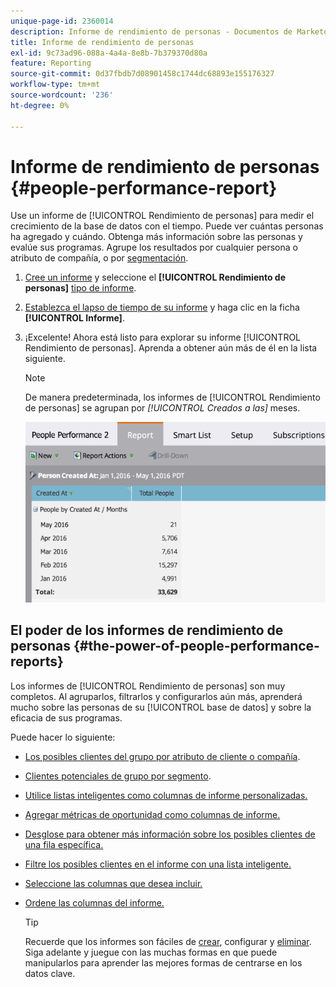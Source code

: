 ```yaml
---
unique-page-id: 2360014
description: Informe de rendimiento de personas - Documentos de Marketo - Documentación del producto
title: Informe de rendimiento de personas
exl-id: 9c73ad96-088a-4a4a-8e8b-7b379370d80a
feature: Reporting
source-git-commit: 0d37fbdb7d08901458c1744dc68893e155176327
workflow-type: tm+mt
source-wordcount: '236'
ht-degree: 0%

---
```


# Informe de rendimiento de personas {#people-performance-report}

Use un informe de [!UICONTROL Rendimiento de personas] para medir el crecimiento de la base de datos con el tiempo. Puede ver cuántas personas ha agregado y cuándo. Obtenga más información sobre las personas y evalúe sus programas. Agrupe los resultados por cualquier persona o atributo de compañía, o por [segmentación](/help/marketo/product-docs/personalization/segmentation-and-snippets/segmentation/create-a-segmentation.md).

1. [Cree un informe](/help/marketo/product-docs/reporting/basic-reporting/creating-reports/create-a-report-in-a-program.md) y seleccione el **[!UICONTROL Rendimiento de personas]** [tipo de informe](/help/marketo/product-docs/reporting/basic-reporting/report-types/report-type-overview.md).

1. [Establezca el lapso de tiempo de su informe](/help/marketo/product-docs/reporting/basic-reporting/editing-reports/change-a-report-time-frame.md) y haga clic en la ficha **[!UICONTROL Informe]**.

1. ¡Excelente! Ahora está listo para explorar su informe [!UICONTROL Rendimiento de personas]. Aprenda a obtener aún más de él en la lista siguiente.

   >[!NOTE]
   >
   >De manera predeterminada, los informes de [!UICONTROL Rendimiento de personas] se agrupan por *[!UICONTROL Creados a las]* meses.

   ![](assets/one.png)

## El poder de los informes de rendimiento de personas {#the-power-of-people-performance-reports}

Los informes de [!UICONTROL Rendimiento de personas] son muy completos. Al agruparlos, filtrarlos y configurarlos aún más, aprenderá mucho sobre las personas de su [!UICONTROL base de datos] y sobre la eficacia de sus programas.

Puede hacer lo siguiente:

* [Los posibles clientes del grupo por atributo de cliente o compañía](/help/marketo/product-docs/reporting/basic-reporting/report-activity/group-person-reports-by-attribute.md).
* [Clientes potenciales de grupo por segmento](/help/marketo/product-docs/personalization/segmentation-and-snippets/segmentation/group-person-reports-by-segment.md).
* [Utilice listas inteligentes como columnas de informe personalizadas.](/help/marketo/product-docs/reporting/basic-reporting/editing-reports/add-custom-columns-to-a-person-report.md)
* [Agregar métricas de oportunidad como columnas de informe.](/help/marketo/product-docs/reporting/basic-reporting/editing-reports/add-opportunity-columns-to-a-lead-report.md)
* [Desglose para obtener más información sobre los posibles clientes de una fila específica.](/help/marketo/product-docs/reporting/basic-reporting/report-activity/drill-down-in-a-people-performance-report.md)
* [Filtre los posibles clientes en el informe con una lista inteligente.](/help/marketo/product-docs/reporting/basic-reporting/editing-reports/filter-people-in-a-report-with-a-smart-list.md)
* [Seleccione las columnas que desea incluir.](/help/marketo/product-docs/reporting/basic-reporting/editing-reports/select-report-columns.md)
* [Ordene las columnas del informe.](/help/marketo/product-docs/reporting/basic-reporting/editing-reports/sort-report-on-columns.md)

  >[!TIP]
  >
  >Recuerde que los informes son fáciles de [crear](/help/marketo/product-docs/reporting/basic-reporting/creating-reports/create-a-report-in-a-program.md), configurar y [eliminar](/help/marketo/product-docs/reporting/basic-reporting/report-activity/delete-a-report.md). Siga adelante y juegue con las muchas formas en que puede manipularlos para aprender las mejores formas de centrarse en los datos clave.

